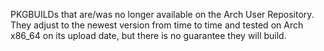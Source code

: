 PKGBUILDs that are/was no longer available on the Arch User Repository. They adjust to the newest version from time to time and tested on Arch x86_64 on its upload date, but there is no guarantee they will build.
